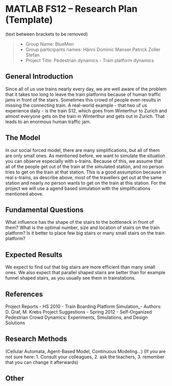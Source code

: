 ﻿# MATLAB FS12 – Research Plan (Template)
(text between brackets to be removed)

> * Group Name: BlueMen
> * Group participants names: 
Hänni Dominic
Manser Patrick
Zoller Stefan
> * Project Title: Pedestrian dynamics - Train platform dynamics

## General Introduction

Since all of us use trains nearly every day, we are well aware of the problem that it takes too long to leave the train platforms 
because of human traffic jams in front of the stairs. Sometimes this crowd of people even results in missing the connecting train.
A real-world example - that two uf us experience daily - is the train S12, which goes from Winterthur to Zurich and almost everyone
gets on the train in Winterthur and gets out in Zurich. That leads to an enormous human traffic jam.

## The Model

In our social forced model, there are many simplifications, but all of them are only small ones. As mentioned before, we want to simulate
the situation you can observe especially with s-trains. Because of this, we assume that all of the people get out of the train
at the simulated station, and no person tries to get on the train at that station. This is a good assumption because in real
s-trains, as describe above, most of the travellers get out at the same station and nearly no person wants to get on the train
at this station. For the project we will use a agend based simulation with the simplifications mentioned above.

## Fundamental Questions

What influence has the shape of the stairs to the bottleneck in front of them? 
What is the optimal number, size and location of stairs on the train platform?
Is it better to place few big stairs or many small stairs on the train platform?

## Expected Results


We expect to find out that big stairs are more efficient than many small ones. 
We also expect that parallel shaped stairs are better than for example funnel shaped stairs, as you usually see them in
trainstations. 


## References 

Project Reports - HS 2010 - Train Boarding Platform Simulation_- Authors: D. Graf, M. Krebs
Project Suggestions - Spring 2012 - Self-Organized Pedestrian Crowd Dynamics: Experiments, Simulations, and Design Solutions


## Research Methods

(Cellular Automata, Agent-Based Model, Continuous Modeling...) (If you are not sure here: 1. Consult your colleagues, 2. ask the teachers, 3. remember that you can change it afterwards)


## Other

